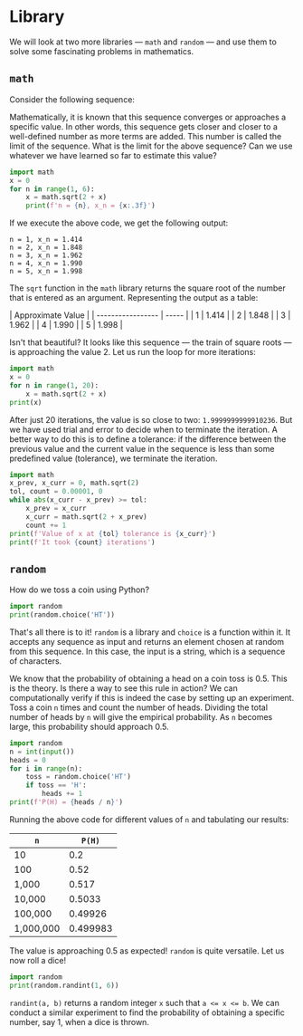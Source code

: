 # Library

We will look at two more libraries — `math` and `random` — and use them to solve some fascinating problems in mathematics.

## `math`

Consider the following sequence:

Mathematically, it is known that this sequence converges or approaches a specific value. In other words, this sequence gets closer and closer to a well-defined number as more terms are added. This number is called the limit of the sequence. What is the limit for the above sequence? Can we use whatever we have learned so far to estimate this value?

```python
import math
x = 0
for n in range(1, 6):
    x = math.sqrt(2 + x)
    print(f'n = {n}, x_n = {x:.3f}')
```

If we execute the above code, we get the following output:

```
n = 1, x_n = 1.414
n = 2, x_n = 1.848
n = 3, x_n = 1.962
n = 4, x_n = 1.990
n = 5, x_n = 1.998
```

The `sqrt` function in the `math` library returns the square root of the number that is entered as an argument. Representing the output as a table:

| Approximate Value |
| ----------------- | ----- |
| 1                 | 1.414 |
| 2                 | 1.848 |
| 3                 | 1.962 |
| 4                 | 1.990 |
| 5                 | 1.998 |

Isn't that beautiful? It looks like this sequence — the train of square roots — is approaching the value 2. Let us run the loop for more iterations:

```python
import math
x = 0
for n in range(1, 20):
    x = math.sqrt(2 + x)
print(x)
```

After just 20 iterations, the value is so close to two: `1.9999999999910236`. But we have used trial and error to decide when to terminate the iteration. A better way to do this is to define a tolerance: if the difference between the previous value and the current value in the sequence is less than some predefined value (tolerance), we terminate the iteration.

```python
import math
x_prev, x_curr = 0, math.sqrt(2)
tol, count = 0.00001, 0
while abs(x_curr - x_prev) >= tol:
    x_prev = x_curr
    x_curr = math.sqrt(2 + x_prev)
    count += 1
print(f'Value of x at {tol} tolerance is {x_curr}')
print(f'It took {count} iterations')
```

## `random`

How do we toss a coin using Python?

```python
import random
print(random.choice('HT'))
```

That's all there is to it! `random` is a library and `choice` is a function within it. It accepts any sequence as input and returns an element chosen at random from this sequence. In this case, the input is a string, which is a sequence of characters.

We know that the probability of obtaining a head on a coin toss is 0.5. This is the theory. Is there a way to see this rule in action? We can computationally verify if this is indeed the case by setting up an experiment. Toss a coin `n` times and count the number of heads. Dividing the total number of heads by `n` will give the empirical probability. As `n` becomes large, this probability should approach 0.5.

```python
import random
n = int(input())
heads = 0
for i in range(n):
    toss = random.choice('HT')
    if toss == 'H':
        heads += 1
print(f'P(H) = {heads / n}')
```

Running the above code for different values of `n` and tabulating our results:

| `n`       | `P(H)`   |
| --------- | -------- |
| 10        | 0.2      |
| 100       | 0.52     |
| 1,000     | 0.517    |
| 10,000    | 0.5033   |
| 100,000   | 0.49926  |
| 1,000,000 | 0.499983 |

The value is approaching 0.5 as expected! `random` is quite versatile. Let us now roll a dice!

```python
import random
print(random.randint(1, 6))
```

`randint(a, b)` returns a random integer `x` such that `a <= x <= b`. We can conduct a similar experiment to find the probability of obtaining a specific number, say 1, when a dice is thrown.
